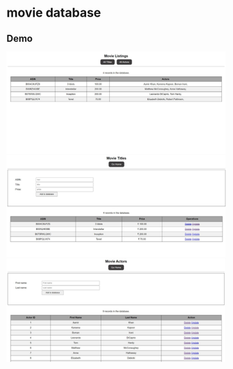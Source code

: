 # movie database

## Demo 
<img src="one.jpg" alt="Home Page">
<img src="two.jpg" alt="Title Page">
<img src="three.jpg" alt="Actors Page">
